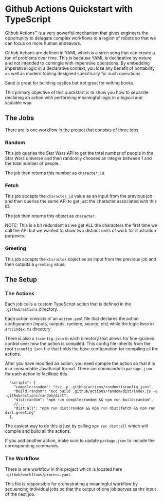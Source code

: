 # Github Actions Quickstart with TypeScript

Github Actions™ is a very powerful mechanism that gives engineers the opportunity to delegate complex workflows to a legion of robots so that we can focus on more human endeavors. 

Github Actions are defined in YAML which is a siren song that can create a ton of problems over time. This is because YAML is declarative by nature and not intended to comingle with imperative operations. By embedding imperative logic in a declarative context, you lose any benefit of portability as well as modern tooling designed specifically for such operations. 

Sand is great for building castles but not great for writing books. 

This primary objective of this quickstart is to show you how to separate declaring an action with performing meaningful logic in a logical and scalable way.

## The Jobs

There are is one workflow in the project that consists of three jobs.

### Random 

This job queries the Star Wars API to get the total number of people in the Star Wars universe and then randomly chooses an integer between 1 and the total number of people. 

The job then returns this number as `character_id`. 

### Fetch

This job accepts the `character_id` value as an input from the previous job and then queries the same API to get just the character associated with this ID. 

The job then returns this object as `character`.

NOTE: This is a bit redundant as we get ALL the characters the first time we call the API but we wanted to show two distinct units of work for illustration purposes. 

### Greeting

This job accepts the `character` object as an input from the previous job and then outputs a `greeting` value. 

## The Setup

### The Actions

Each job calls a custom TypeScript action that is defined in the `.github/actions` directory. 

Each action consists of an `action.yaml` file that declares the action configuration (inputs, outputs, runtime, source, etc) while the logic lives in `src/index.ts` directory. 

There is also a `tsconfig.json` in each directory that allows for fine-grained control over how the action is compiled. This config file inherits from the root `tsconfig.json` file that holds the base configuration for compiling all the actions. 

After you have modified an action, you need compile the action so that it is in a consumable JavaScript format. There are commands in `package.json` for each action to facilitate this. 

```
  "scripts": {
    "compile:random": "tsc -p .github/actions/random/tsconfig.json",
    "build:random": "ncc build .github/actions/random/dist/index.js -o .github/actions/random/dist",
    "dist:random": "npm run compile:random && npm run build:random",       
    //...
    "dist:all": "npm run dist:random && npm run dist:fetch && npm run dist:greeting"
  },
```

The easiest way to do this is just by calling `npm run dist:all` which will compile and build all the actions.

If you add another action, make sure to update `package.json` to include the corresponding commands. 

### The Workflow

There is one workflow in this project which is located here `.github/workflows/process.yaml`. 

This file is responsible for orchestrating a meaningful workflow by sequencing individual jobs so that the output of one job serves as the input of the next job. 


